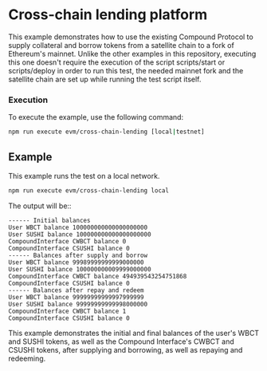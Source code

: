 # Cross-chain lending platform

This example demonstrates how to use the existing Compound Protocol to supply collateral and borrow tokens from a satellite chain to a fork of Ethereum's mainnet. Unlike the other examples in this repository, executing this one doesn't require the execution of the script scripts/start or scripts/deploy in order to run this test, the needed mainnet fork and the satellite chain are set up while running the test script itself.

### Execution

To execute the example, use the following command:

```bash
npm run execute evm/cross-chain-lending [local|testnet]
```

## Example

This example runs the test on a local network.

```bash
npm run execute evm/cross-chain-lending local
```

The output will be::

```
------ Initial balances
User WBCT balance 100000000000000000000
User SUSHI balance 100000000000000000000
CompoundInterface CWBCT balance 0
CompoundInterface CSUSHI balance 0
------ Balances after supply and borrow
User WBCT balance 99989999999999000000
User SUSHI balance 100000000009999000000
CompoundInterface CWBCT balance 494939543254751868
CompoundInterface CSUSHI balance 0
------ Balances after repay and redeem
User WBCT balance 99999999999997999999
User SUSHI balance 99999999999998000000
CompoundInterface CWBCT balance 1
CompoundInterface CSUSHI balance 0
```

This example demonstrates the initial and final balances of the user's WBCT and SUSHI tokens, as well as the Compound Interface's CWBCT and CSUSHI tokens, after supplying and borrowing, as well as repaying and redeeming.
